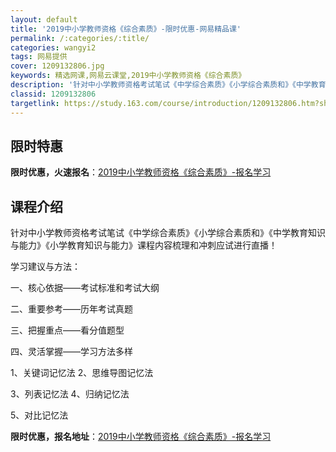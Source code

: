 ```yaml
---
layout: default
title: '2019中小学教师资格《综合素质》-限时优惠-网易精品课'
permalink: /:categories/:title/
categories: wangyi2
tags: 网易提供
cover: 1209132806.jpg
keywords: 精选网课,网易云课堂,2019中小学教师资格《综合素质》
description: '针对中小学教师资格考试笔试《中学综合素质》《小学综合素质和》《中学教育知识与能力》《小学教育知识与能力》课程内容梳理和冲'
classid: 1209132806
targetlink: https://study.163.com/course/introduction/1209132806.htm?share=1&shareId=1025206652&utm_campaign=share&utm_medium=iphoneShare&utm_source=&utm_u=1025206652
---
```


## 限时特惠

**限时优惠，火速报名**：[2019中小学教师资格《综合素质》-报名学习](https://study.163.com/course/introduction/1209132806.htm?share=1&shareId=1025206652&utm_campaign=share&utm_medium=iphoneShare&utm_source=&utm_u=1025206652)

## 课程介绍

针对中小学教师资格考试笔试《中学综合素质》《小学综合素质和》《中学教育知识与能力》《小学教育知识与能力》课程内容梳理和冲刺应试进行直播！

学习建议与方法：

一、核心依据——考试标准和考试大纲

二、重要参考——历年考试真题

三、把握重点——看分值题型

四、灵活掌握——学习方法多样

1、关键词记忆法    2、思维导图记忆法

3、列表记忆法      4、归纳记忆法

5、对比记忆法

**限时优惠，报名地址**：[2019中小学教师资格《综合素质》-报名学习](https://study.163.com/course/introduction/1209132806.htm?share=1&shareId=1025206652&utm_campaign=share&utm_medium=iphoneShare&utm_source=&utm_u=1025206652)

